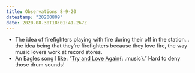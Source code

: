 ```yaml
---
title: Observations 8-9-20
datestamp: "20200809"
date: 2020-08-30T18:01:41.267Z
---
```

- The idea of firefighters playing with fire during their off in the station… the idea being that they’re firefighters because they love fire, the way music lovers work at record stores.
- An Eagles song I like: “[Try and Love Again](https://www.youtube.com/watch?v=yNnH1sN0dw8){: .music}.” Hard to deny those drum sounds!